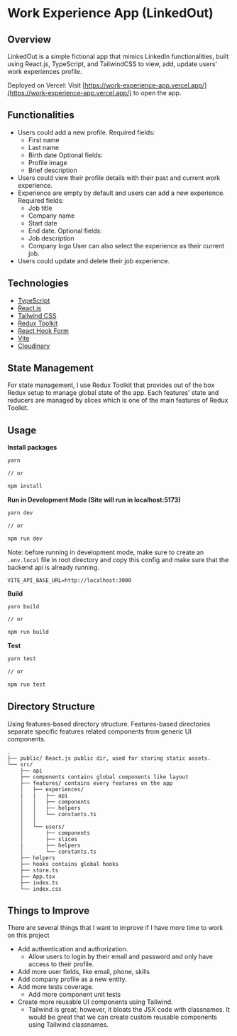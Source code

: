 # Work Experience App (LinkedOut)

## Overview

LinkedOut is a simple fictional app that mimics LinkedIn functionalities, built using React.js, TypeScript, and TailwindCSS to view, add, update users' work experiences profile.

Deployed on Vercel: Visit [https://work-experience-app.vercel.app/](https://work-experience-app.vercel.app/) to open the app.

## Functionalities

- Users could add a new profile.
    Required fields:
    - First name 
    - Last name 
    - Birth date 
    Optional fields:
    - Profile image 
    - Brief description
- Users could view their profile details with their past and current work experience.
- Experience are empty by default and users can add a new experience. 
    Required fields:
    - Job title
    - Company name 
    - Start date 
    - End date.
    Optional fields:
    - Job description
    - Company logo 
   User can also select the experience as their current job.
- Users could update and delete their job experience.

## Technologies
* [TypeScript](https://www.typescriptlang.org/)
* [React.js](https://reactjs.org/)
* [Tailwind CSS](https://tailwindcss.com/)
* [Redux Toolkit](https://redux-toolkit.js.org/)
* [React Hook Form](https://react-hook-form.com/)
* [Vite](https://vitejs.dev/)
* [Cloudinary](https://cloudinary.com/)

## State Management
For state management, I use Redux Toolkit that provides out of the box Redux setup to manage global state of the app. Each features' state and reducers are managed by slices which is one of the main features of Redux Toolkit.

## Usage

**Install packages**
```bash
yarn

// or

npm install
```

**Run in Development Mode (Site will run in localhost:5173)**
```bash
yarn dev

// or

npm run dev
```

Note: before running in development mode, make sure to create an `.env.local` file in root directory and copy this config and make sure that the backend api is already running.
```
VITE_API_BASE_URL=http://localhost:3000
```

**Build**
```bash
yarn build

// or

npm run build
```

**Test**
```bash
yarn test

// or

npm run test
```

## Directory Structure
Using features-based directory structure. Features-based directories separate specific features related components from generic UI components.

```
.
├── public/ React.js public dir, used for storing static assets.
└── src/
    ├── api
    ├── components contains global components like layout
    ├── features/ contains every features on the app
    │   ├── experiences/
    |   |   ├── api
    │   │   ├── components
    │   │   ├── helpers
    │   │   └── constants.ts
    │   │   
    │   └── users/
    │       ├── components
    │       ├── slices
    |       ├── helpers
    │       └── constants.ts
    ├── helpers 
    ├── hooks contains global hooks
    ├── store.ts
    ├── App.tsx
    ├── index.ts
    └── index.css
```

## Things to Improve
There are several things that I want to improve if I have more time to work on this project
- Add authentication and authorization.
  - Allow users to login by their email and password and only have access to their profile.
- Add more user fields, like email, phone, skills
- Add company profile as a new entity.
- Add more tests coverage.
  - Add more component unit tests
- Create more reusable UI components using Tailwind.
  - Tailwind is great; however, it bloats the JSX code with classnames. 
    It would be great that we can create custom reusable components using Tailwind classnames.

